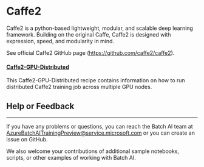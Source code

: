 # Caffe2

Caffe2 is a python-based lightweight, modular, and scalable deep learning framework. Building on the original Caffe, Caffe2 is designed with expression, speed, and modularity in mind.

See official Caffe2 GitHub page (https://github.com/caffe2/caffe2).

#### [Caffe2-GPU-Distributed](./Caffe2-GPU-Distributed)
This Caffe2-GPU-Distributed recipe contains information on how to run distributed Caffe2 training job across multiple GPU nodes.

## Help or Feedback
--------------------
If you have any problems or questions, you can reach the Batch AI team at [AzureBatchAITrainingPreview@service.microsoft.com](mailto:AzureBatchAITrainingPreview@service.microsoft.com) or you can create an issue on GitHub.

We also welcome your contributions of additional sample notebooks, scripts, or other examples of working with Batch AI.
